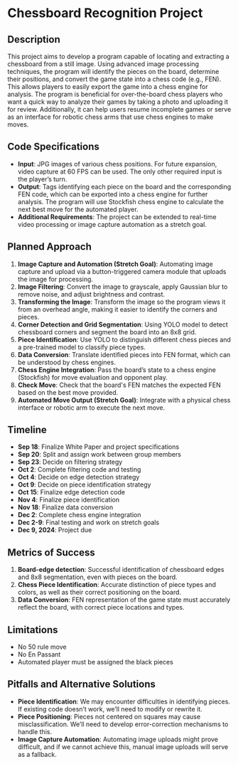 # Chessboard Recognition Project

## Description

This project aims to develop a program capable of locating and extracting a chessboard from a still image. Using advanced image processing techniques, the program will identify the pieces on the board, determine their positions, and convert the game state into a chess code (e.g., FEN). This allows players to easily export the game into a chess engine for analysis. The program is beneficial for over-the-board chess players who want a quick way to analyze their games by taking a photo and uploading it for review. Additionally, it can help users resume incomplete games or serve as an interface for robotic chess arms that use chess engines to make moves.

## Code Specifications

- **Input**: JPG images of various chess positions. For future expansion, video capture at 60 FPS can be used. The only other required input is the player’s turn.
- **Output**: Tags identifying each piece on the board and the corresponding FEN code, which can be exported into a chess engine for further analysis. The program will use Stockfish chess engine to calculate the next best move for the automated player.
- **Additional Requirements**: The project can be extended to real-time video processing or image capture automation as a stretch goal.

## Planned Approach

1. **Image Capture and Automation (Stretch Goal)**: Automating image capture and upload via a button-triggered camera module that uploads the image for processing.
2. **Image Filtering**: Convert the image to grayscale, apply Gaussian blur to remove noise, and adjust brightness and contrast.
3. **Transforming the Image**: Transform the image so the program views it from an overhead angle, making it easier to identify the corners and pieces.
4. **Corner Detection and Grid Segmentation**: Using YOLO model to detect chessboard corners and segment the board into an 8x8 grid.
5. **Piece Identification**: Use YOLO to distinguish different chess pieces and a pre-trained model to classify piece types.
6. **Data Conversion**: Translate identified pieces into FEN format, which can be understood by chess engines.
7. **Chess Engine Integration**: Pass the board’s state to a chess engine (Stockfish) for move evaluation and opponent play.
8. **Check Move**: Check that the board's FEN matches the expected FEN based on the best move provided.
9. **Automated Move Output (Stretch Goal)**: Integrate with a physical chess interface or robotic arm to execute the next move.

## Timeline

- **Sep 18**: Finalize White Paper and project specifications
- **Sep 20**: Split and assign work between group members
- **Sep 23**: Decide on filtering strategy
- **Oct 2**: Complete filtering code and testing
- **Oct 4**: Decide on edge detection strategy
- **Oct 9**: Decide on piece identification strategy
- **Oct 15**: Finalize edge detection code
- **Nov 4**: Finalize piece identification
- **Nov 18**: Finalize data conversion
- **Dec 2**: Complete chess engine integration
- **Dec 2-9**: Final testing and work on stretch goals
- **Dec 9, 2024**: Project due

## Metrics of Success

1. **Board-edge detection**: Successful identification of chessboard edges and 8x8 segmentation, even with pieces on the board.
2. **Chess Piece Identification**: Accurate distinction of piece types and colors, as well as their correct positioning on the board.
3. **Data Conversion**: FEN representation of the game state must accurately reflect the board, with correct piece locations and types.

## Limitations
- No 50 rule move
- No En Passant
- Automated player must be assigned the black pieces

## Pitfalls and Alternative Solutions

- **Piece Identification**: We may encounter difficulties in identifying pieces. If existing code doesn’t work, we’ll need to modify or rewrite it.
- **Piece Positioning**: Pieces not centered on squares may cause misclassification. We’ll need to develop error-correction mechanisms to handle this.
- **Image Capture Automation**: Automating image uploads might prove difficult, and if we cannot achieve this, manual image uploads will serve as a fallback.
